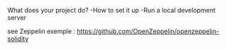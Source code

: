 What does your project do?
-How to set it up
-Run a local development server

see Zeppelin exemple : https://github.com/OpenZeppelin/openzeppelin-solidity
